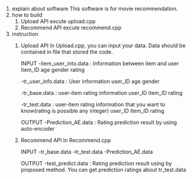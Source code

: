 1. explain about software
	This software is for movie recommendation.
2. how to build
	1) Upload API
		excute upload.cpp
	2) Recommend API
		excute recommend.cpp
3. instruction
	1) Upload API
		In Upload.cpp, you can input your data. Data should be contained in file that stored the code.
		
		INPUT
		-item_user_into.data : Information between item and user
		item_ID    age    gender    rating

		-tr_user_info.data : User information
		user_ID    age    gender

		-tr_base.data : user-item rating information
		user_ID    item_ID    rating

		-tr_test.data : user-item rating information that you want to know(rating is possible any integer)
		user_ID    item_ID    rating

		OUTPUT
		-Prediction_AE.data : Rating prediction result by using auto-encoder
	2) Recommend API
		In Recommend.cpp

		INPUT
		-tr_base.data
		-tr_test.data
		-Prediction_AE.data

		OUTPUT
		-test_predict.data : Rating prediction result using by proposed method. You can get prediction ratings about tr_test.data
